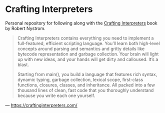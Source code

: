 # Crafting Interpreters

Personal repository for following along with the [Crafting Interpreters](https://craftinginterpreters.com/contents.html) book by Robert Nystrom.

> Crafting Interpreters contains everything you need to implement a full-featured, efficient scripting language. You’ll learn both high-level concepts around parsing and semantics and gritty details like bytecode representation and garbage collection. Your brain will light up with new ideas, and your hands will get dirty and calloused. It’s a blast.
>
> Starting from main(), you build a language that features rich syntax, dynamic typing, garbage collection, lexical scope, first-class functions, closures, classes, and inheritance. All packed into a few thousand lines of clean, fast code that you thoroughly understand because you write each one yourself.

— https://craftinginterpreters.com/
